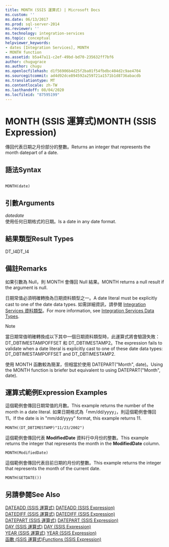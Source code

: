 ```yaml
---
title: MONTH (SSIS 運算式) | Microsoft Docs
ms.custom: ''
ms.date: 06/13/2017
ms.prod: sql-server-2014
ms.reviewer: ''
ms.technology: integration-services
ms.topic: conceptual
helpviewer_keywords:
- dates [Integration Services], MONTH
- MONTH function
ms.assetid: b5a47a11-c2ef-49bd-bd70-235632ff7bf6
author: chugugrace
ms.author: chugu
ms.openlocfilehash: d1f56906b4d25f2ba01f54fbdbc404d2c9ae4704
ms.sourcegitcommit: ad4d92dce894592a259721a1571b1d8736abacdb
ms.translationtype: MT
ms.contentlocale: zh-TW
ms.lasthandoff: 08/04/2020
ms.locfileid: "87595199"
---
```

# <a name="month-ssis-expression"></a><span data-ttu-id="9b6c3-102">MONTH (SSIS 運算式)</span><span class="sxs-lookup"><span data-stu-id="9b6c3-102">MONTH (SSIS Expression)</span></span>
  <span data-ttu-id="9b6c3-103">傳回代表日期之月份部分的整數。</span><span class="sxs-lookup"><span data-stu-id="9b6c3-103">Returns an integer that represents the month datepart of a date.</span></span>  
  
## <a name="syntax"></a><span data-ttu-id="9b6c3-104">語法</span><span class="sxs-lookup"><span data-stu-id="9b6c3-104">Syntax</span></span>  
  
```  
  
MONTH(date)  
```  
  
## <a name="arguments"></a><span data-ttu-id="9b6c3-105">引數</span><span class="sxs-lookup"><span data-stu-id="9b6c3-105">Arguments</span></span>  
 <span data-ttu-id="9b6c3-106">*date*</span><span class="sxs-lookup"><span data-stu-id="9b6c3-106">*date*</span></span>  
 <span data-ttu-id="9b6c3-107">使用任何日期格式的日期。</span><span class="sxs-lookup"><span data-stu-id="9b6c3-107">Is a date in any date format.</span></span>  
  
## <a name="result-types"></a><span data-ttu-id="9b6c3-108">結果類型</span><span class="sxs-lookup"><span data-stu-id="9b6c3-108">Result Types</span></span>  
 <span data-ttu-id="9b6c3-109">DT_I4</span><span class="sxs-lookup"><span data-stu-id="9b6c3-109">DT_I4</span></span>  
  
## <a name="remarks"></a><span data-ttu-id="9b6c3-110">備註</span><span class="sxs-lookup"><span data-stu-id="9b6c3-110">Remarks</span></span>  
 <span data-ttu-id="9b6c3-111">如果引數為 Null，則 MONTH 會傳回 Null 結果。</span><span class="sxs-lookup"><span data-stu-id="9b6c3-111">MONTH returns a null result if the argument is null.</span></span>  
  
 <span data-ttu-id="9b6c3-112">日期常值必須明確轉換為日期資料類型之一。</span><span class="sxs-lookup"><span data-stu-id="9b6c3-112">A date literal must be explicitly cast to one of the date data types.</span></span> <span data-ttu-id="9b6c3-113">如需詳細資訊，請參閱 [Integration Services 資料類型](../data-flow/integration-services-data-types.md)。</span><span class="sxs-lookup"><span data-stu-id="9b6c3-113">For more information, see [Integration Services Data Types](../data-flow/integration-services-data-types.md).</span></span>  
  
> [!NOTE]  
>  <span data-ttu-id="9b6c3-114">當日期常值明確轉換成以下其中一個日期資料類型時，此運算式將會驗證失敗：DT_DBTIMESTAMPOFFSET 和 DT_DBTIMESTAMP2。</span><span class="sxs-lookup"><span data-stu-id="9b6c3-114">The expression fails to validate when a date literal is explicitly cast to one of these date data types: DT_DBTIMESTAMPOFFSET and DT_DBTIMESTAMP2.</span></span>  
  
 <span data-ttu-id="9b6c3-115">使用 MONTH 函數較為簡潔，但相當於使用 DATEPART("Month", date)。</span><span class="sxs-lookup"><span data-stu-id="9b6c3-115">Using the MONTH function is briefer but equivalent to using DATEPART("Month", date).</span></span>  
  
## <a name="expression-examples"></a><span data-ttu-id="9b6c3-116">運算式範例</span><span class="sxs-lookup"><span data-stu-id="9b6c3-116">Expression Examples</span></span>  
 <span data-ttu-id="9b6c3-117">這個範例會傳回日期常值的月數。</span><span class="sxs-lookup"><span data-stu-id="9b6c3-117">This example returns the number of the month in a date literal.</span></span> <span data-ttu-id="9b6c3-118">如果日期格式為「mm/dd/yyyy」，則這個範例會傳回 11。</span><span class="sxs-lookup"><span data-stu-id="9b6c3-118">If the date is in "mm/dd/yyyy" format, this example returns 11.</span></span>  
  
```  
MONTH((DT_DBTIMESTAMP)"11/23/2002")  
```  
  
 <span data-ttu-id="9b6c3-119">這個範例會傳回代表 **ModifiedDate** 資料行中月份的整數。</span><span class="sxs-lookup"><span data-stu-id="9b6c3-119">This example returns the integer that represents the month in the **ModifiedDate** column.</span></span>  
  
```  
MONTH(ModifiedDate)  
```  
  
 <span data-ttu-id="9b6c3-120">這個範例會傳回代表目前日期的月份的整數。</span><span class="sxs-lookup"><span data-stu-id="9b6c3-120">This example returns the integer that represents the month of the current date.</span></span>  
  
```  
MONTH(GETDATE())  
```  
  
## <a name="see-also"></a><span data-ttu-id="9b6c3-121">另請參閱</span><span class="sxs-lookup"><span data-stu-id="9b6c3-121">See Also</span></span>  
 <span data-ttu-id="9b6c3-122">[DATEADD &#40;SSIS 運算式&#41;](dateadd-ssis-expression.md) </span><span class="sxs-lookup"><span data-stu-id="9b6c3-122">[DATEADD &#40;SSIS Expression&#41;](dateadd-ssis-expression.md) </span></span>  
 <span data-ttu-id="9b6c3-123">[DATEDIFF &#40;SSIS 運算式&#41;](datediff-ssis-expression.md) </span><span class="sxs-lookup"><span data-stu-id="9b6c3-123">[DATEDIFF &#40;SSIS Expression&#41;](datediff-ssis-expression.md) </span></span>  
 <span data-ttu-id="9b6c3-124">[DATEPART &#40;SSIS 運算式&#41;](datepart-ssis-expression.md) </span><span class="sxs-lookup"><span data-stu-id="9b6c3-124">[DATEPART &#40;SSIS Expression&#41;](datepart-ssis-expression.md) </span></span>  
 <span data-ttu-id="9b6c3-125">[DAY &#40;SSIS 運算式&#41;](day-ssis-expression.md) </span><span class="sxs-lookup"><span data-stu-id="9b6c3-125">[DAY &#40;SSIS Expression&#41;](day-ssis-expression.md) </span></span>  
 <span data-ttu-id="9b6c3-126">[YEAR &#40;SSIS 運算式&#41;](year-ssis-expression.md) </span><span class="sxs-lookup"><span data-stu-id="9b6c3-126">[YEAR &#40;SSIS Expression&#41;](year-ssis-expression.md) </span></span>  
 [<span data-ttu-id="9b6c3-127">函數 &#40;SSIS 運算式&#41;</span><span class="sxs-lookup"><span data-stu-id="9b6c3-127">Functions &#40;SSIS Expression&#41;</span></span>](functions-ssis-expression.md)  
  
  
